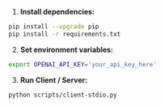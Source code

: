 1. **Install dependencies:**
```bash
pip install --upgrade pip
pip install -r requirements.txt
```

2. **Set environment variables:**
```bash
export OPENAI_API_KEY='your_api_key_here'
```

3. **Run Client / Server:**
```bash
python scripts/client-stdio.py
```